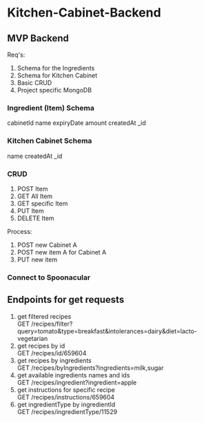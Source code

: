 # Kitchen-Cabinet-Backend

## MVP Backend

Req's:

1. Schema for the Ingredients
2. Schema for Kitchen Cabinet
3. Basic CRUD
4. Project specific MongoDB

### Ingredient (Item) Schema

cabinetId
name
expiryDate
amount
createdAt
\_id

### Kitchen Cabinet Schema

name
createdAt
\_id

### CRUD

1. POST Item
2. GET All Item
3. GET specific Item
4. PUT Item
5. DELETE Item

Process:

1. POST new Cabinet A
2. POST new item A for Cabinet A
3. PUT new item

### Connect to Spoonacular

## Endpoints for get requests

1. get filtered recipes\
   GET /recipes/filter?query=tomato&type=breakfast&intolerances=dairy&diet=lacto-vegetarian
2. get recipes by id\
   GET /recipes/id/659604
3. get recipes by ingredients\
   GET /recipes/byIngredients?ingredients=milk,sugar
4. get available ingredients names and ids\
   GET /recipes/ingredient?ingredient=apple
5. get instructions for specific recipe\
   GET /recipes/instructions/659604
6. get ingredientType by ingredientId\
   GET /recipes/ingredientType/11529
